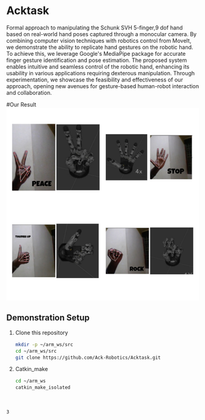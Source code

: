 # Acktask

Formal approach to manipulating the Schunk SVH 5-finger,9 dof hand based on real-world hand poses captured through a monocular camera. By combining computer vision techniques with robotics control from MoveIt, we demonstrate the ability to replicate hand gestures on the robotic hand. To achieve this, we leverage Google's MediaPipe package for accurate finger gesture identification and pose estimation. The proposed system enables intuitive and seamless control of the robotic hand, enhancing its usability in various applications requiring dexterous manipulation. Through experimentation, we showcase the feasibility and effectiveness of our approach, opening new avenues for gesture-based human-robot interaction and collaboration.


#Our Result
![alt text](https://github.com/Ack-Robotics/Acktask/blob/main/assets/9_dof_using_moveit.jpg)


## Demonstration Setup
1. Clone this repository

   ```bash
   mkdir -p ~/arm_ws/src
   cd ~/arm_ws/src
   git clone https://github.com/Ack-Robotics/Acktask.git
   
   ```
   
 2. Catkin_make
    ```bash
    cd ~/arm_ws
    catkin_make_isolated
   
   ```
   
   3
